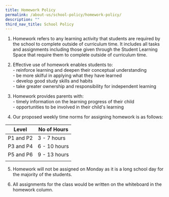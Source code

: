 ```yaml
---
title: Homework Policy
permalink: /about-us/school-policy/homework-policy/
description: ""
third_nav_title: School Policy
---
```


1.  Homework refers to any learning activity that students are required by the school to complete outside of curriculum time. It includes all tasks and assignments including those given through the Student Learning Space that require them to complete outside of curriculum time.  
      
    
2.  Effective use of homework enables students to:  
    \- reinforce learning and deepen their conceptual understanding  
    \- be more skilful in applying what they have learned  
    \- develop good study skills and habits  
    \- take greater ownership and responsibility for independent learning  
      
    
3.  Homework provides parents with:  
    \- timely information on the learning progress of their child  
    \- opportunities to be involved in their child's learning  
      
    
4.  Our proposed weekly time norms for assigning homework is as follows:

| Level | No of Hours |
|---|---|
| P1 and P2 | 3 - 7 hours |
|  P3 and P4  | 6 - 10 hours |
| P5 and P6 | 9 - 13 hours |
| | |

5.  Homework will not be assigned on Monday as it is a long school day for the majority of the students.  
      
    
6.  All assignments for the class would be written on the whiteboard in the homework column.